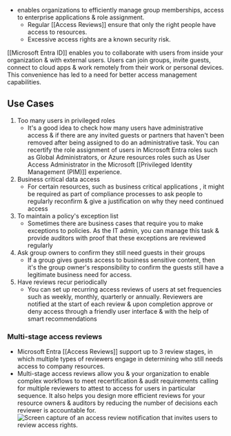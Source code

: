 - enables organizations to efficiently manage group memberships, access to enterprise applications & role assignment. 
	- Regular [[Access Reviews]] ensure that only the right people have access to resources. 
	- Excessive access rights are a known security risk.

[[Microsoft Entra ID]] enables you to collaborate with users from inside your organization & with external users. Users can join groups, invite guests, connect to cloud apps & work remotely from their work or personal devices. This convenience has led to a need for better access management capabilities.
## Use Cases
1. Too many users in privileged roles
	- It's a good idea to check how many users have administrative access & if there are any invited guests or partners that haven't been removed after being assigned to do an administrative task. You can recertify the role assignment of users in Microsoft Entra roles such as Global Administrators, or Azure resources roles such as User Access Administrator in the Microsoft [[Privileged Identity Management (PIM)]] experience.
2. Business critical data access
	- For certain resources, such as business critical applications , it might be required as part of compliance processes to ask people to regularly reconfirm & give a justification on why they need continued access
3. To maintain a policy's exception list
	- Sometimes there are business cases that require you to make exceptions to policies. As the IT admin, you can manage this task & provide auditors with proof that these exceptions are reviewed regularly
4. Ask group owners to confirm they still need guests in their groups
	- If a group gives guests access to business sensitive content, then it's the group owner's responsibility to confirm the guests still have a legitimate business need for access.
5. Have reviews recur periodically
	- You can set up recurring access reviews of users at set frequencies such as weekly, monthly, quarterly or annually. Reviewers are notified at the start of each review & upon completion approve or deny access through a friendly user interface & with the help of smart recommendations
### Multi-stage access reviews
- Microsoft Entra [[Access Reviews]] support up to 3 review stages, in which multiple types of reviewers engage in determining who still needs access to company resources.
- Multi-stage access reviews allow you & your organization to enable complex workflows to meet recertification & audit requirements calling for multiple reviewers to attest to access for users in particular sequence. It also helps you design more efficient reviews for your resource owners & auditors by reducing the number of decisions each reviewer is accountable for.![Screen capture of an access review notification that invites users to review access rights.](https://learn.microsoft.com/en-us/training/wwl-sci/describe-identity-protection-governance-capabilities/media/3-access-reviews-invite-users-to-review-access-rights.png)
